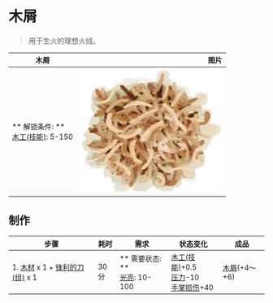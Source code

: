 # 木屑  
> 用于生火的理想火绒。  
  
  木屑  |   图片   
 ----  |  ----:   
 ** 解锁条件: **<br>[木工(技能)](Skill_Woodworking.md): 5-150  |  <img decoding="async" src="Sprite/Shavings.png" href="a.md" style="max-width:300px;max-height:300px;">   
  
## 制作  
步骤  |  耗时  |  需求  |  状态变化  |  成品  
----  |  ----  |  ----  |  ----  |  ----  
1. [木材](Wood.md) x 1 + [锋利的刀(组)](GpTag_CutterAdv.md) x 1  |  30分  |  ** 需要状态: **<br>[光亮](Light.md): 10-100  |  [木工(技能)](Skill_Woodworking.md)+0.5<br>[压力](Stress.md)-10<br>[手掌损伤](HandDamage.md)+40  |  [木屑](WoodShavings.md)(+4～+6)  
